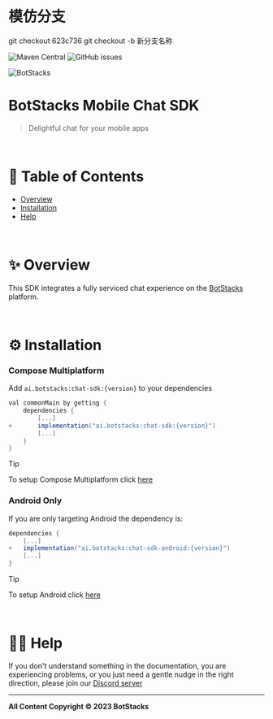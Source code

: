 # 模仿分支
git checkout 623c736
git checkout -b 新分支名称


![Maven Central](https://img.shields.io/maven-central/v/ai.botstacks/chat-sdk) ![GitHub issues](https://img.shields.io/github/issues/botstacks/mobile-sdk)

![BotStacks](botstacks-logo.png)


# BotStacks Mobile Chat SDK

> Delightful chat for your mobile apps

&nbsp;

# 📃 Table of Contents

- [Overview](#-overview)
- [Installation](#-installation)
- [Help](#-help)

&nbsp;

# ✨ Overview

This SDK integrates a fully serviced chat experience on the [BotStacks](https://botstacks.ai) platform.

&nbsp;

# ⚙ Installation

### Compose Multiplatform

Add `ai.botstacks:chat-sdk:{version}` to your dependencies

```gradle
val commonMain by getting {
    dependencies {
        [...]
+       implementation("ai.botstacks:chat-sdk:{version}")
        [...]
    }
}
```

> [!TIP]
> To setup Compose Multiplatform click [here](docs/compose/compose-getting-started.md)

### Android Only

If you are only targeting Android the dependency is:

```gradle
dependencies {
    [...]
+   implementation("ai.botstacks:chat-sdk-android:{version}")
    [...]
}
```

> [!TIP]
>  To setup Android click [here](docs/android/android-getting-started.md)

&nbsp;

# 🙋‍♂️ Help

If you don't understand something in the documentation, you are experiencing problems, or you just need a gentle nudge in the right direction, please join our [Discord server](https://discord.com/invite/5kwyQCz3zZ)

---

**All Content Copyright © 2023 BotStacks**
